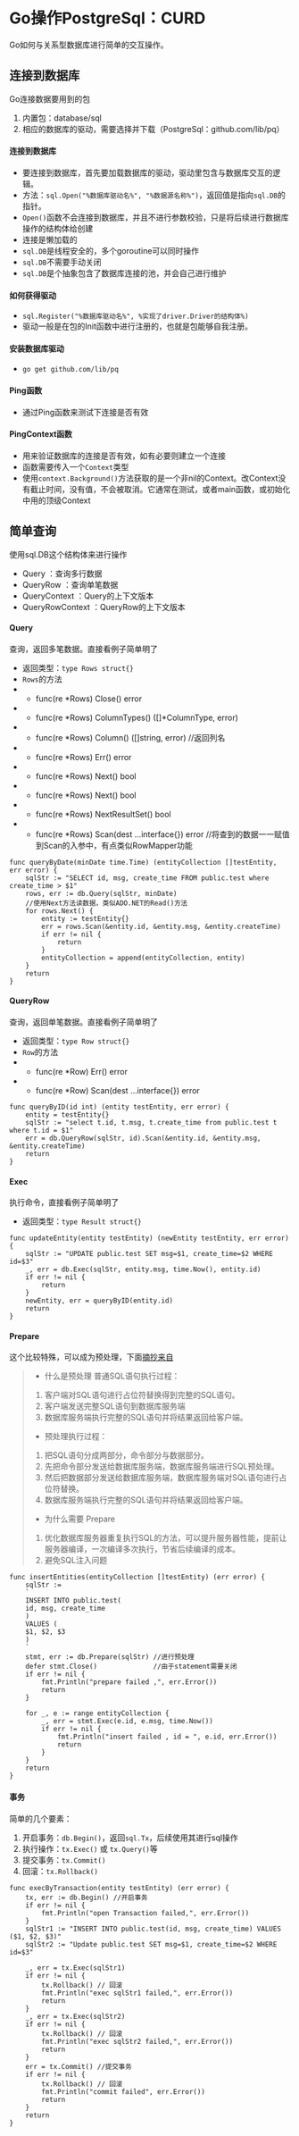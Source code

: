 # Go操作PostgreSql：CURD
Go如何与关系型数据库进行简单的交互操作。

## 连接到数据库
Go连接数据要用到的包
1. 内置包：database/sql
2. 相应的数据库的驱动，需要选择并下载（PostgreSql：github.com/lib/pq）

#### 连接到数据库
* 要连接到数据库，首先要加载数据库的驱动，驱动里包含与数据库交互的逻辑。
* 方法：`sql.Open("%数据库驱动名%", "%数据源名称%")`，返回值是指向`sql.DB`的指针。
* `Open()`函数不会连接到数据库，并且不进行参数校验，只是将后续进行数据库操作的结构体给创建
* 连接是懒加载的
* `sql.DB`是线程安全的，多个goroutine可以同时操作
* `sql.DB`不需要手动关闭
* `sql.DB`是个抽象包含了数据库连接的池，并会自己进行维护

#### 如何获得驱动
* `sql.Register("%数据库驱动名%", %实现了driver.Driver的结构体%)`
* 驱动一般是在包的Init函数中进行注册的，也就是包能够自我注册。

#### 安装数据库驱动
* `go get github.com/lib/pq`

#### Ping函数
* 通过Ping函数来测试下连接是否有效

#### PingContext函数
* 用来验证数据库的连接是否有效，如有必要则建立一个连接
* 函数需要传入一个`Context`类型
* 使用`context.Background()`方法获取的是一个非nil的Context。改Context没有截止时间，没有值，不会被取消。它通常在测试，或者main函数，或初始化中用的顶级Context

## 简单查询
使用sql.DB这个结构体来进行操作
* Query ：查询多行数据
* QueryRow ：查询单笔数据
* QueryContext ：Query的上下文版本
* QueryRowContext ：QueryRow的上下文版本

#### Query
查询，返回多笔数据。直接看例子简单明了
* 返回类型：`type Rows struct{}`
* `Rows`的方法
* * func(re *Rows) Close() error
* * func(re *Rows) ColumnTypes() ([]*ColumnType, error)
* * func(re *Rows) Column() ([]string, error)  //返回列名
* * func(re *Rows) Err() error
* * func(re *Rows) Next() bool
* * func(re *Rows) Next() bool
* * func(re *Rows) NextResultSet() bool
* * func(re *Rows) Scan(dest ...interface{}) error  //将查到的数据一一赋值到Scan的入参中，有点类似RowMapper功能
```
func queryByDate(minDate time.Time) (entityCollection []testEntity, err error) {
	sqlStr := "SELECT id, msg, create_time FROM public.test where create_time > $1"
	rows, err := db.Query(sqlStr, minDate)
	//使用Next方法读数据，类似ADO.NET的Read()方法
	for rows.Next() {
		entity := testEntity{}
		err = rows.Scan(&entity.id, &entity.msg, &entity.createTime)
		if err != nil {
			return
		}
		entityCollection = append(entityCollection, entity)
	}
	return
}
```

#### QueryRow
查询，返回单笔数据。直接看例子简单明了
* 返回类型：`type Row struct{}`
* `Row`的方法
* * func(re *Row) Err() error
* * func(re *Row) Scan(dest ...interface{}) error
```
func queryByID(id int) (entity testEntity, err error) {
	entity = testEntity{}
	sqlStr := "select t.id, t.msg, t.create_time from public.test t where t.id = $1"
	err = db.QueryRow(sqlStr, id).Scan(&entity.id, &entity.msg, &entity.createTime)
	return
}
```

#### Exec
执行命令，直接看例子简单明了
* 返回类型：`type Result struct{}`
```
func updateEntity(entity testEntity) (newEntity testEntity, err error) {
	sqlStr := "UPDATE public.test SET msg=$1, create_time=$2 WHERE id=$3"
	_, err = db.Exec(sqlStr, entity.msg, time.Now(), entity.id)
	if err != nil {
		return
	}
	newEntity, err = queryByID(entity.id)
	return
}
```

#### Prepare
这个比较特殊，可以成为预处理，下面[摘抄来自](https://blog.csdn.net/qq_34857250/article/details/100569676)
> * 什么是预处理
> 普通SQL语句执行过程：
> 1. 客户端对SQL语句进行占位符替换得到完整的SQL语句。
> 2. 客户端发送完整SQL语句到数据库服务端
> 3. 数据库服务端执行完整的SQL语句并将结果返回给客户端。
> 
> * 预处理执行过程：
> 1. 把SQL语句分成两部分，命令部分与数据部分。
> 2. 先把命令部分发送给数据库服务端，数据库服务端进行SQL预处理。
> 3. 然后把数据部分发送给数据库服务端，数据库服务端对SQL语句进行占位符替换。
> 4. 数据库服务端执行完整的SQL语句并将结果返回给客户端。
> 
> * 为什么需要 Prepare
> 1. 优化数据库服务器重复执行SQL的方法，可以提升服务器性能，提前让服务器编译，一次编译多次执行，节省后续编译的成本。
> 2. 避免SQL注入问题

```
func insertEntities(entityCollection []testEntity) (err error) {
	sqlStr :=
	`
	INSERT INTO public.test(
	id, msg, create_time
	)
	VALUES (
	$1, $2, $3
	)
	`
	stmt, err := db.Prepare(sqlStr) //进行预处理
	defer stmt.Close()              //由于statement需要关闭
	if err != nil {
		fmt.Println("prepare failed ,", err.Error())
		return
	}

	for _, e := range entityCollection {
		_, err = stmt.Exec(e.id, e.msg, time.Now())
		if err != nil {
			fmt.Println("insert failed , id = ", e.id, err.Error())
			return
		}
	}
	return
}
```

#### 事务
简单的几个要素：
1. 开启事务：`db.Begin()`，返回`sql.Tx`，后续使用其进行sql操作
2. 执行操作：`tx.Exec()` 或 `tx.Query()`等
3. 提交事务：`tx.Commit()`
4. 回滚：`tx.Rollback()`
```
func execByTransaction(entity testEntity) (err error) {
	tx, err := db.Begin() //开启事务
	if err != nil {
		fmt.Println("open Transaction failed,", err.Error())
	}
	sqlStr1 := "INSERT INTO public.test(id, msg, create_time) VALUES ($1, $2, $3)"
	sqlStr2 := "Update public.test SET msg=$1, create_time=$2 WHERE id=$3"

	_, err = tx.Exec(sqlStr1)
	if err != nil {
		tx.Rollback() // 回滚
		fmt.Println("exec sqlStr1 failed,", err.Error())
		return
	}
	_, err = tx.Exec(sqlStr2)
	if err != nil {
		tx.Rollback() // 回滚
		fmt.Println("exec sqlStr2 failed,", err.Error())
		return
	}
	err = tx.Commit() //提交事务
	if err != nil {
		tx.Rollback() // 回滚
		fmt.Println("commit failed", err.Error())
		return
	}
	return
}
```